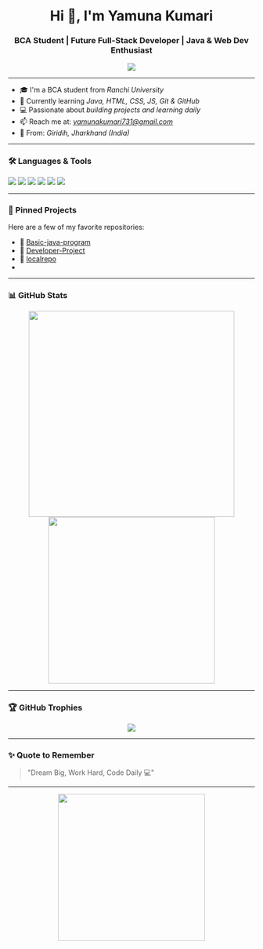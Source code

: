 <h1 align="center">Hi 👋, I'm Yamuna Kumari</h1>
<h3 align="center">BCA Student | Future Full-Stack Developer | Java & Web Dev Enthusiast</h3>

<p align="center">
  <img src="https://readme-typing-svg.herokuapp.com?color=%23FF8C00&size=22&center=true&vCenter=true&lines=🌟+Welcome+to+Yamuna+Codes!;👩‍💻+Learning+Java,+Web+Dev,+Git;🚀+Building+Dreams+through+Code" />
</p>

---

- 🎓 I'm a BCA student from *Ranchi University*
- 🌱 Currently learning *Java, HTML, CSS, JS, Git & GitHub*
- 💻 Passionate about *building projects and learning daily*
- 📫 Reach me at: *yamunakumari731@gmail.com*
- 📍 From: *Giridih, Jharkhand (India)*

---

### 🛠 Languages & Tools
<p>
  <img src="https://img.shields.io/badge/Java-ED8B00?style=for-the-badge&logo=java&logoColor=white" />
  <img src="https://img.shields.io/badge/HTML5-E34F26?style=for-the-badge&logo=html5&logoColor=white" />
  <img src="https://img.shields.io/badge/CSS3-1572B6?style=for-the-badge&logo=css3&logoColor=white" />
  <img src="https://img.shields.io/badge/JavaScript-F7DF1E?style=for-the-badge&logo=javascript&logoColor=black" />
  <img src="https://img.shields.io/badge/Git-F05032?style=for-the-badge&logo=git&logoColor=white" />
  <img src="https://img.shields.io/badge/GitHub-100000?style=for-the-badge&logo=github&logoColor=white" />
</p>

---

### 📌 Pinned Projects
Here are a few of my favorite repositories:
- 🔗 [Basic-java-program](https://github.com/yamunakumari890/Basic-java-program)
- 🔗 [Developer-Project](https://github.com/yamunakumari890/Developer-Project)
- 🔗 [localrepo](https://github.com/yamunakumari890/localrepo)
- 

---

### 📊 GitHub Stats
<p align="center">
  <img src="https://github-readme-stats.vercel.app/api?username=yamunakumari890&show_icons=true&theme=radical" width="420"/>
  <img src="https://github-readme-stats.vercel.app/api/top-langs/?username=yamunakumari890&layout=compact&theme=radical" width="340"/>
</p>

---

### 🏆 GitHub Trophies
<p align="center">
  <img src="https://github-profile-trophy.vercel.app/?username=yamunakumari890&theme=dracula" />
</p>

---

### ✨ Quote to Remember
> "Dream Big, Work Hard, Code Daily 💻"

---

<p align="center">
  <img src="https://media.giphy.com/media/LMcB8XospGZO8UQq87/giphy.gif" width="300"/>
</p>

